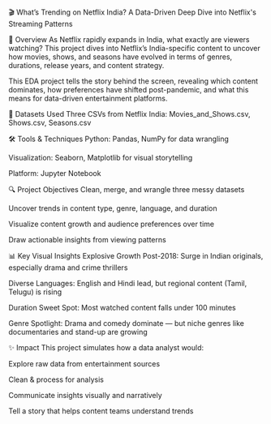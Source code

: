 🎬 What’s Trending on Netflix India?
A Data-Driven Deep Dive into Netflix's Streaming Patterns

📖 Overview
As Netflix rapidly expands in India, what exactly are viewers watching? This project dives into Netflix’s India-specific content to uncover how movies, shows, and seasons have evolved in terms of genres, durations, release years, and content strategy.

This EDA project tells the story behind the screen, revealing which content dominates, how preferences have shifted post-pandemic, and what this means for data-driven entertainment platforms.

📁 Datasets Used
Three CSVs from Netflix India: Movies_and_Shows.csv,  Shows.csv,  Seasons.csv

🛠️ Tools & Techniques
Python: Pandas, NumPy for data wrangling

Visualization: Seaborn, Matplotlib for visual storytelling

Platform: Jupyter Notebook

🔍 Project Objectives
Clean, merge, and wrangle three messy datasets

Uncover trends in content type, genre, language, and duration

Visualize content growth and audience preferences over time

Draw actionable insights from viewing patterns

📊 Key Visual Insights
 Explosive Growth Post-2018: Surge in Indian originals, especially drama and crime thrillers

Diverse Languages: English and Hindi lead, but regional content (Tamil, Telugu) is rising

 Duration Sweet Spot: Most watched content falls under 100 minutes

 Genre Spotlight: Drama and comedy dominate — but niche genres like documentaries and stand-up are growing

✨ Impact
This project simulates how a data analyst would:

Explore raw data from entertainment sources

Clean & process for analysis

Communicate insights visually and narratively

Tell a story that helps content teams understand trends

